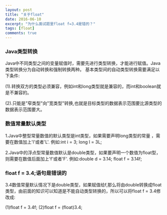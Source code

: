 ```yaml
---
layout: post
title: "关于float"
date: 2016-06-10
excerpt: "为什么面试题里float f=3.4是错的？"
tags: [float]
comments: true
---
```





### Java类型转换 


Java中不同类型之间的变量赋值时，需要先进行类型转换，才能进行赋值。Java类型转换分为自动转换和强制转换两种。 
基本类型间的自动类型转换需要满足以下条件: 

(1).转换双方的类型必须兼容，例如int和long类型就是兼容的，而int和boolean就是不兼容的。 

(2).只能是"窄类型"向"宽类型"转换,也就是目标类型的数据表示范围要比源类型的数据表示范围要大。 




### 数值常量默认类型 
  
1.Java中整型常量数值的默认类型是int类型，如果需要声明long类型的常量 ，需要在数值加上'l'或者'L'. 
  例如:int i = 3; 
       long l = 3L; 
  
2.Java中的浮点型常量数值默认是double类型，如果要声明一个数值为float型，则需要在数值后面加上'f'或者'F'. 
  例如:double d = 3.14; 
       float f = 3.14f; 
   
### float f = 3.4;语句是错误的
3.4数值常量默认情况下是double类型，如果赋值给f,那么将由double转换成float类型，由前面的知识可以知道是不能自动类型转换的，所以可以将float f = 3.4修改成: 

(1)float f = 3.4f; 
(2)float f = (float)3.4; 

























<html>
<div class="ds-thread" data-thread-key="http://kongzheng1993.github.io/kongzheng1993-aboutFloat/" data-title="About Float" data-url="http://kongzheng1993.github.io/kongzheng1993"></div>
<!-- 多说评论框 end -->
<!-- 多说公共JS代码 start (一个网页只需插入一次) -->
<script type="text/javascript">
var duoshuoQuery = {short_name:"kongzheng1993"};
    (function() {
        var ds = document.createElement('script');
        ds.type = 'text/javascript';ds.async = true;
        ds.src = (document.location.protocol == 'https:' ? 'https:' : 'http:') + '//static.duoshuo.com/embed.js';
        ds.charset = 'UTF-8';
        (document.getElementsByTagName('head')[0] 
         || document.getElementsByTagName('body')[0]).appendChild(ds);
    })();
</script>
</html>
